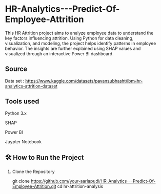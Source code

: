 # HR-Analytics---Predict-Of-Employee-Attrition
This HR Attrition project aims to analyze employee data to understand the key factors influencing attrition. Using Python for data cleaning, visualization, and modeling, the project helps identify patterns in employee behavior. The insights are further explained using SHAP values and visualized through an interactive Power BI dashboard.

## Source 
Data set : https://www.kaggle.com/datasets/pavansubhasht/ibm-hr-analytics-attrition-dataset

## Tools used 
Python 3.x

SHAP

Power BI

Juypter Notebook

## 🛠️ How to Run the Project

1. Clone the Repository

   git clone https://github.com/your-aarlapudi/HR-Analytics---Predict-Of-Employee-Attrition.git
   cd hr-attrition-analysis





